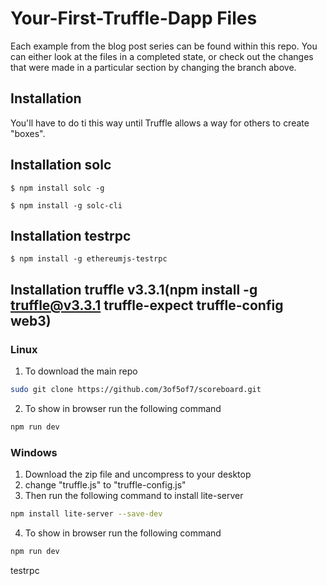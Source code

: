 # Your-First-Truffle-Dapp Files
Each example from the blog post series can be found within this repo. You can either look at the files in a completed state, or check out the changes that were made in a particular section by changing the branch above.

## Installation
You'll have to do ti this way until Truffle allows a way for others to create "boxes".

## Installation solc 

```$ npm install solc -g```

```$ npm install -g solc-cli```

## Installation testrpc 

```$ npm install -g ethereumjs-testrpc```

## Installation truffle v3.3.1(npm install -g truffle@v3.3.1 truffle-expect truffle-config web3)



### Linux
1. To download the main repo
```bash
sudo git clone https://github.com/3of5of7/scoreboard.git
```
2. To show in browser run the following command
```bash
npm run dev
```

### Windows
1. Download the zip file and uncompress to your desktop
2. change "truffle.js" to "truffle-config.js"
3. Then run the following command to install lite-server
```bash
npm install lite-server --save-dev
```
4. To show in browser run the following command
```bash
npm run dev
```

testrpc
